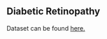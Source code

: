 ## Diabetic Retinopathy 
Dataset can be found [here.](https://ieee-dataport.org/open-access/indian-diabetic-retinopathy-image-dataset-idrid)

